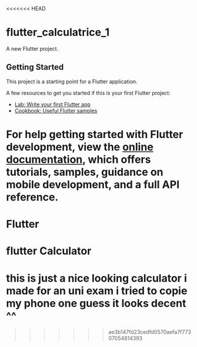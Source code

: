 <<<<<<< HEAD
# flutter_calculatrice_1

A new Flutter project.

## Getting Started

This project is a starting point for a Flutter application.

A few resources to get you started if this is your first Flutter project:

- [Lab: Write your first Flutter app](https://docs.flutter.dev/get-started/codelab)
- [Cookbook: Useful Flutter samples](https://docs.flutter.dev/cookbook)

For help getting started with Flutter development, view the
[online documentation](https://docs.flutter.dev/), which offers tutorials,
samples, guidance on mobile development, and a full API reference.
=======
# Flutter
flutter Calculator
==================================================
this is  just a nice looking calculator i made for an uni exam i tried to copie my phone one guess it looks decent ^^
==============================================

>>>>>>> ae3b147fd23cedfd0570aefa7f77307054814393
